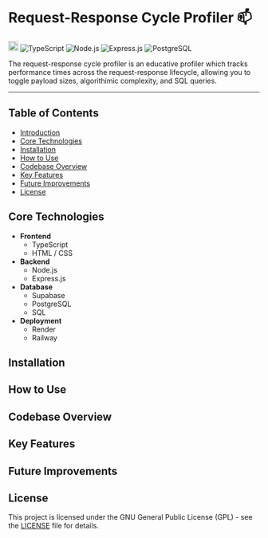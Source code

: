 # Request-Response Cycle Profiler 📫
<a href='http://www.recurse.com' title='Made with love at the Recurse Center'><img src='https://cloud.githubusercontent.com/assets/2883345/11325206/336ea5f4-9150-11e5-9e90-d86ad31993d8.png' height='20px'/></a>
![TypeScript](https://img.shields.io/badge/TypeScript-007ACC?logo=typescript&logoColor=white)
![Node.js](https://img.shields.io/badge/Node.js-339933?logo=node.js&logoColor=white)
![Express.js](https://img.shields.io/badge/Express.js-000000?logo=express&logoColor=white)
![PostgreSQL](https://img.shields.io/badge/PostgreSQL-336791?logo=postgresql&logoColor=white)

The request-response cycle profiler is an educative profiler which tracks performance times across the request-response lifecycle, allowing you to toggle payload sizes, algorithimic complexity, and SQL queries. 

<hr>

## Table of Contents
- [Introduction](#request-response-cycle-profiler-)
- [Core Technologies](#core-technologies)
- [Installation](#installation)
- [How to Use](#how-to-use)
- [Codebase Overview](#codebase-overview)
- [Key Features](#key-features)
- [Future Improvements](#future-improvements)
- [License](#license)

## Core Technologies

- **Frontend**
  - TypeScript
  - HTML / CSS
- **Backend**
  - Node.js
  - Express.js
- **Database**
  - Supabase
  - PostgreSQL
  - SQL
- **Deployment**
  - Render
  - Railway

## Installation

## How to Use

## Codebase Overview

## Key Features

## Future Improvements

## License
This project is licensed under the GNU General Public License (GPL) - see the [LICENSE](./LICENSE) file for details.
